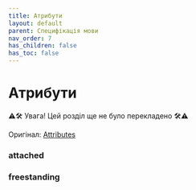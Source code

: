 ```yaml
---
title: Атрибути
layout: default
parent: Специфікація мови
nav_order: 7
has_children: false
has_toc: false
---
```


# Атрибути

⚠️🛠️ Увага! Цей розділ ще не було перекладено 🛠️⚠️

Оригінал: <a target="_blank" href="https://docs.swift.org/swift-book/documentation/the-swift-programming-language/attributes">Attributes</a>

### attached

### freestanding